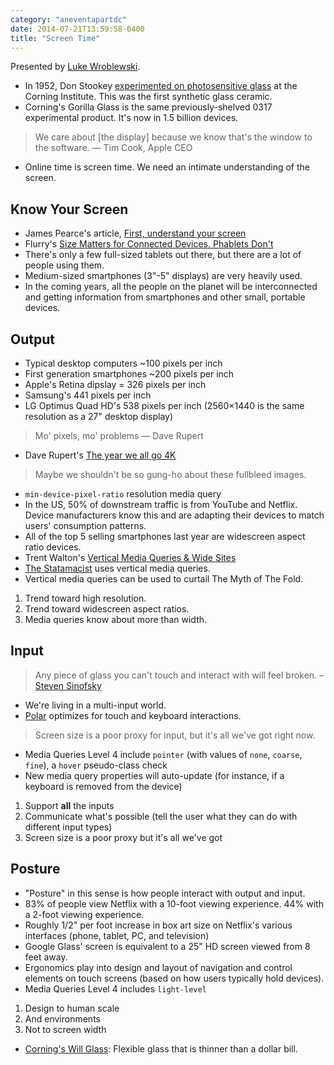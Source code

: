 ```yaml
---
category: "aneventapartdc"
date: 2014-07-21T13:59:58-0400
title: "Screen Time"
---
```


Presented by [Luke Wroblewski](http://lukew.com/).

- In 1952, Don Stookey [experimented on photosensitive glass](http://www.wired.com/2012/09/ff-corning-gorilla-glass/all/) at the Corning Institute. This was the first synthetic glass ceramic.
- Corning's Gorilla Glass is the same previously-shelved 0317 experimental product. It's now in 1.5 billion devices.

> We care about [the display] because we know that's the window to the software. — Tim Cook, Apple CEO

- Online time is screen time. We need an intimate understanding of the screen.


## Know Your Screen

- James Pearce's article, [First, understand your screen](http://tripleodeon.com/2011/12/first-understand-your-screen/)
- Flurry's [Size Matters for Connected Devices. Phablets Don't](http://www.flurry.com/bid/95652/Size-Matters-for-Connected-Devices-Phablets-Don-t)
- There's only a few full-sized tablets out there, but there are a lot of people using them.
- Medium-sized smartphones (3"-5" displays) are very heavily used.
- In the coming years, all the people on the planet will be interconnected and getting information from smartphones and other small, portable devices.


## Output

- Typical desktop computers ~100 pixels per inch
- First generation smartphones ~200 pixels per inch
- Apple's Retina dipslay = 326 pixels per inch
- Samsung's 441 pixels per inch
- LG Optimus Quad HD's 538 pixels per inch (2560×1440 is the same resolution as a 27" desktop display)

> Mo' pixels, mo' problems — Dave Rupert

- Dave Rupert's [The year we all go 4K](http://daverupert.com/2014/01/4K-RWD/)

> Maybe we shouldn't be so gung-ho about these fullbleed images.

- `min-device-pixel-ratio` resolution media query
- In the US, 50% of downstream traffic is from YouTube and Netflix. Device manufacturers know this and are adapting their devices to match users' consumption patterns.
- All of the top 5 selling smartphones last year are widescreen aspect ratio devices.
- Trent Walton's [Vertical Media Queries & Wide Sites](http://trentwalton.com/2012/01/11/vertical-media-queries-wide-sites/)
- [The Statamacist](http://statamicist.com/) uses vertical media queries.
- Vertical media queries can be used to curtail The Myth of The Fold.

1. Trend toward high resolution.
2. Trend toward widescreen aspect ratios.
3. Media queries know about more than width.


## Input

> Any piece of glass you can't touch and interact with will feel broken. – [Steven Sinofsky](https://twitter.com/stevesi/status/419132089976365056)

- We're living in a multi-input world.
- [Polar](http://polarb.com/) optimizes for touch and keyboard interactions.

> Screen size is a poor proxy for input, but it's all we've got right now.

- Media Queries Level 4 include `pointer` (with values of `none`, `coarse`, `fine`), a `hover` pseudo-class check
- New media query properties will auto-update (for instance, if a keyboard is removed from the device)

1. Support **all** the inputs
2. Communicate what's possible (tell the user what they can do with different input types)
3. Screen size is a poor proxy but it's all we've got


## Posture

- "Posture" in this sense is how people interact with output and input.
- 83% of people view Netflix with a 10-foot viewing experience. 44% with a 2-foot viewing experience.
- Roughly 1/2" per foot increase in box art size on Netflix's various interfaces (phone, tablet, PC, and television)
- Google Glass' screen is equivalent to a 25" HD screen viewed from 8 feet away.
- Ergonomics play into design and layout of navigation and control elements on touch screens (based on how users typically hold devices).
- Media Queries Level 4 includes `light-level`

1. Design to human scale
2. And environments
3. Not to screen width

- [Corning's Will Glass](http://www.corning.com/news_center/news_releases/2014/2014020701.aspx): Flexible glass that is thinner than a dollar bill.
